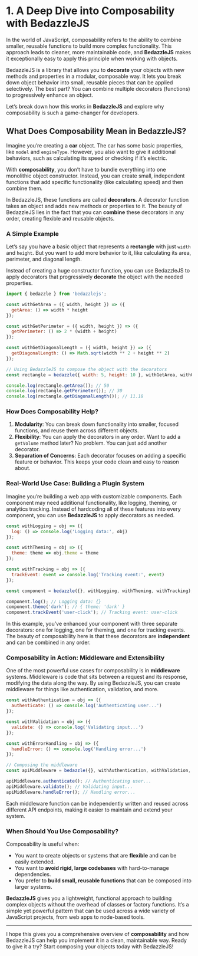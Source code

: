 
# 1. A Deep Dive into Composability with BedazzleJS

In the world of JavaScript, composability refers to the ability to combine smaller, reusable functions to build more complex functionality. This approach leads to cleaner, more maintainable code, and **BedazzleJS** makes it exceptionally easy to apply this principle when working with objects.

BedazzleJS is a library that allows you to **decorate** your objects with new methods and properties in a modular, composable way. It lets you break down object behavior into small, reusable pieces that can be applied selectively. The best part? You can combine multiple decorators (functions) to progressively enhance an object.

Let’s break down how this works in **BedazzleJS** and explore why composability is such a game-changer for developers.

## What Does Composability Mean in BedazzleJS?

Imagine you’re creating a **car** object. The car has some basic properties, like `model` and `engineType`. However, you also want to give it additional behaviors, such as calculating its speed or checking if it’s electric.

With **composability**, you don’t have to bundle everything into one monolithic object constructor. Instead, you can create small, independent functions that add specific functionality (like calculating speed) and then combine them.

In BedazzleJS, these functions are called **decorators**. A decorator function takes an object and adds new methods or properties to it. The beauty of BedazzleJS lies in the fact that you can **combine** these decorators in any order, creating flexible and reusable objects.

### A Simple Example

Let’s say you have a basic object that represents a **rectangle** with just `width` and `height`. But you want to add more behavior to it, like calculating its area, perimeter, and diagonal length.

Instead of creating a huge constructor function, you can use BedazzleJS to apply decorators that progressively **decorate** the object with the needed properties.

```js
import { bedazzle } from 'bedazzlejs';

const withGetArea = ({ width, height }) => ({
  getArea: () => width * height
});

const withGetPerimeter = ({ width, height }) => ({
  getPerimeter: () => 2 * (width + height)
});

const withGetDiagonalLength = ({ width, height }) => ({
  getDiagonalLength: () => Math.sqrt(width ** 2 + height ** 2)
});

// Using BedazzleJS to compose the object with the decorators
const rectangle = bedazzle({ width: 5, height: 10 }, withGetArea, withGetPerimeter, withGetDiagonalLength);

console.log(rectangle.getArea()); // 50
console.log(rectangle.getPerimeter()); // 30
console.log(rectangle.getDiagonalLength()); // 11.18
```

### How Does Composability Help?

1. **Modularity**: You can break down functionality into smaller, focused functions, and reuse them across different objects.
2. **Flexibility**: You can apply the decorators in any order. Want to add a `getVolume` method later? No problem. You can just add another decorator.
3. **Separation of Concerns**: Each decorator focuses on adding a specific feature or behavior. This keeps your code clean and easy to reason about.

### Real-World Use Case: Building a Plugin System

Imagine you’re building a web app with customizable components. Each component may need additional functionality, like logging, theming, or analytics tracking. Instead of hardcoding all of these features into every component, you can use **BedazzleJS** to apply decorators as needed.

```js
const withLogging = obj => ({
  log: () => console.log('Logging data:', obj)
});

const withTheming = obj => ({
  theme: theme => obj.theme = theme
});

const withTracking = obj => ({
  trackEvent: event => console.log('Tracking event:', event)
});

const component = bedazzle({}, withLogging, withTheming, withTracking);

component.log(); // Logging data: {}
component.theme('dark'); // { theme: 'dark' }
component.trackEvent('user-click'); // Tracking event: user-click
```

In this example, you’ve enhanced your component with three separate decorators: one for logging, one for theming, and one for tracking events. The beauty of composability here is that these decorators are **independent** and can be combined in any order.

### Composability in Action: Middleware and Extensibility

One of the most powerful use cases for composability is in **middleware** systems. Middleware is code that sits between a request and its response, modifying the data along the way. By using BedazzleJS, you can create middleware for things like authentication, validation, and more.

```js
const withAuthentication = obj => ({
  authenticate: () => console.log('Authenticating user...')
});

const withValidation = obj => ({
  validate: () => console.log('Validating input...')
});

const withErrorHandling = obj => ({
  handleError: () => console.log('Handling error...')
});

// Composing the middleware
const apiMiddleware = bedazzle({}, withAuthentication, withValidation, withErrorHandling);

apiMiddleware.authenticate(); // Authenticating user...
apiMiddleware.validate(); // Validating input...
apiMiddleware.handleError(); // Handling error...
```

Each middleware function can be independently written and reused across different API endpoints, making it easier to maintain and extend your system.

### When Should You Use Composability?

Composability is useful when:

- You want to create objects or systems that are **flexible** and can be easily extended.
- You want to **avoid rigid, large codebases** with hard-to-manage dependencies.
- You prefer to **build small, reusable functions** that can be composed into larger systems.

**BedazzleJS** gives you a lightweight, functional approach to building complex objects without the overhead of classes or factory functions. It’s a simple yet powerful pattern that can be used across a wide variety of JavaScript projects, from web apps to node-based tools.

---

I hope this gives you a comprehensive overview of **composability** and how BedazzleJS can help you implement it in a clean, maintainable way. Ready to give it a try? Start composing your objects today with BedazzleJS!
